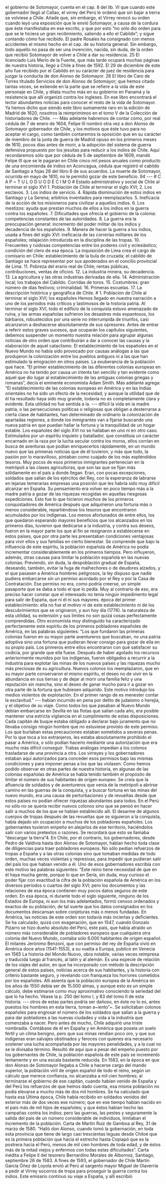 el gobierno de Sotomayor, cuenta en el cap. 8 del lib. VI que cuando este gobernador llegó al Callao, el virrey del Perú le ordenó que sin bajar a tierra se volviese a Chile. Añade que, sin embargo, el Virrey revocó su orden cuando leyó una exposición que le envió Sotomayor, a causa de la cordura que éste manifestaba en ese escrito, y que por esto “no sólo dio orden para que se le hiciera un gran recibimiento, saliendo a ello el Cabildo”; y sigue contando cómo fue recibido. El padre Rosales ha consignado con menos accidentes el mismo hecho en el cap. de su historia general. Sin embargo, todo aquello no pasa de ser una invención, nacida, sin duda, de la orden que recibió Sotomayor de volver a Chile a dar su residencia. 25 El licenciado Luis Merlo de la Fuente, que más tarde ocupará muchas páginas de nuestra historia, llegó a Chile a fines de 1592. El 29 de diciembre de este año fue recibido por el Cabildo en su carácter de juez de residencia para juzgar la conducta de don Alonso de Sotomayor. 26 El libro de Caro de Torres titulado Servicios de don Alonso de Sotomayor; que hemos citado tantas veces, se extiende en la parte que se refiere a la vida de este personaje en Chile, y dilata mucho más en su gobierno en Panamá y la resistencia que allí organizó contra los ingleses. En ese libro encontrará el lector abundantes noticias para conocer el resto de la vida de Sotomayor. Ya hemos dicho que siendo este libro sumamente raro en la edición de Madrid de 1620, nosotros la reimprimimos en el tomo V de la Colección de historiadores de Chile. --- Más adelante habremos de contar cómo, por real cédula de 7 de enero de 1604, Felipe III nombró otra vez a don Alonso de Sotomayor gobernador de Chile, y los motivos que éste tuvo para no aceptar el cargo, como también contaremos la oposición que en su carácter de miembro de la junta de guerra de Madrid opuso en los primeros meses de 1610, pocos días antes de morir, a la adopción del sistema de guerra defensiva propuesto por los jesuitas para reducir a los indios de Chile. Aquí recordaremos sólo que por cédula de 5 de septiembre de 1609, mandó Felipe III que se le pagaran en Chile cinco mil pesos anuales como producto de una encomienda de indios en Aconcagua, cédula que registró el cabildo de Santiago a fojas 28 del libro 6 de sus acuerdos. La muerte de Sotomayor, ocurrida en mayo de 1610, no le permitió gozar de este beneficio. 94 --- # C A P ~ T U L O D U O D É C I M O # Estado administrativo y social de Chile al terminar el siglo XVI 1. Población de Chile al terminar el siglo XVI; 2. Los esclavos. 3. Los indios de servicio. 4. Rápida disminución de estos indios en Santiago y La Serena; arbitrios inventados para reemplazarlos. 5. Ineficacia de la acción de los misioneros para civilizar a aquellos indios. 6. Los mestizos: ayuda que prestan muchos de ellos a los indios en la guerra contra los españoles. 7. Dificultades que ofrecía el gobierno de la colonia: competencias constantes de las autoridades. 8. La guerra era la preocupación general: incremento del poder militar de los indios y decadencia de los españoles. 9. Manera de hacer la guerra a los indios, usada a fines del siglo XVI: ineficacia de las correrías militares de los españoles; relajación introducida en la disciplina de las tropas. 10. Frecuentes y ruidosas competencias entre los poderes civil y eclesiástico; condición del clero de esa época. La inquisición de Lima crea el cargo de comisario en Chile: establecimiento de la bula de cruzada; el cabildo de Santiago se hace representar por sus apoderados en el concilio provincial de Lima. 11. Pobreza del erario real de Chile; rentas públicas, contribuciones, ventas de oficios. 12. La industria minera, su decadencia. 13. La agricultura y las otras industrias derivadas de ella. 14. Administración local; los trabajos del Cabildo. Corridas de toros. 15. Costumbres: gran número de días festivos; criminalidad. 16. Primeras escuelas. 17. La descripción histórica y geográfica de Chile. # 1. Población de Chile al terminar el siglo XVI; los españoles Hemos llegado en nuestra narración a uno de los períodos más críticos y lastimosos de la historia patria. Al terminar el siglo XVI, todo el edificio de la conquista estuvo amenazado de ruina, y las armas españolas sufrieron los desastres más espantosos, los bárbaros, robustecidos por una serie no interrumpida de triunfos, casi alcanzaron a deshacerse absolutamente de sus opresores. Antes de entrar a referir estos graves sucesos, que ocuparán los capítulos siguientes, debemos suspender un momento nuestra relación para agrupar algunas noticias de otro orden que contribuirán a dar a conocer las causas y la elaboración de aquel cataclismo. El establecimiento de los españoles en el Nuevo Mundo no había sido provocado por causas análogas a las que produjeron la colonización entre los pueblos antiguos ni a las que han estimulado la emigración en otros países. La exuberancia de la población que hace. “El primer establecimiento de las diferentes colonias europeas en América no ha tenido por causa un interés tan sencillo y tan evidente como aquel que dio lugar al establecimiento de las antiguas colonias griegas y romanas”, decía el eminente economista Adam Smith. Más adelante agrega: “El establecimiento de las colonias europeas en América y en las Indias orientales no ha sido un efecto de la necesidad; y aunque la utilidad que de él ha resultado haya sido muy grande, todavía no es completamente clara y evidente. Esta utilidad no fue sentida a la. --- dificil la vida en la madre patria, o las persecuciones políticas o religiosas que obligan a desterrarse a cierta clase de habitantes, han determinado de ordinario la colonización de apartadas regiones, a donde los inmigrantes van a fijarse buscando una nueva patria en que puedan hallar la fortuna y la tranquilidad de un hogar estable. Los españoles del siglo XVI no se hallaban en uno ni en otro caso. Estimulados por un espíritu inquieto y batallador, que constituía un carácter encarnado en la raza por la lucha secular contra los moros, ellos corrían en busca de aventuras que podían enriquecerlos rápidamente, en un mundo nuevo que las primeras noticias que de él tuvieron, y más que todo, la pasión por lo maravilloso, pintaban como cuajado de los más espléndidos tesoros. Muy pocos de esos primeros inmigrantes pertenecían en la metrópoli a las clases agricultoras, que son las que se fijan más sólidamente en el país a donde llegan. Eran, con pocas excepciones, soldados que salían de los ejércitos del Rey, con la esperanza de labrarse en lejanas temerarias empresas una posición que les habría sido muy difícil alcanzar en España. Su pensamiento era volver en poco tiempo más a la madre patria a gozar de las riquezas recogidas en aquellas riesgosas expediciones. Esto fue lo que hicieron muchos de los primeros conquistadores de América después que adquirieron una fortuna más o menos considerable, repartiéndose los tesoros que encontraron acumulados por los indígenas. Los menos afortunados de entre ellos, los que quedaron esperando mayores beneficios que los alcanzados en los primeros días, tuvieron que dedicarse a la industria, y contra sus deseos, fueron en la mayor parte los que al fin se resignaron a establecerse en estos países, que por otra parte les presentaban condiciones ventajosas para vivir ellos y sus familias en cierto bienestar. Se comprende que bajo la influencia de este espíritu, la población española de América no podía incrementar considerablemente en los primeros tiempos. Pero influyeron, además, otras causas para limitar la población española en las nuevas colonias. Previendo, sin duda, la despoblación gradual de España, deseando, también, evitar la fuga de malhechores o de deudores alzados, y el que pasasen a América hombres peligrosos, la ley dispuso que nadie pudiera embarcarse sin un permiso acordado por el Rey o por la Casa de Contratación. Ese permiso no era, como podría creerse, un simple pasaporte que se daba a todo el que lo pedía. Muy al contrario de eso, era preciso hacer constar que el interesado no tenía ningún impedimento legal para salir de España, que ni él ni sus mayores. época del primer establecimiento: ella no fue el motivo ni de este establecimiento ni de los descubrimientos que se originaron, y aun hoy día (1776). la naturaleza de esta utilidad, su extensión y sus límites no son quizá cosas perfectamente comprendidas. Otro economista muy distinguido ha caracterizado perfectamente este espíritu de los primeros pobladores españoles de América, en las palabras siguientes: “Los que fundaron las primeras colonias fueron en su mayor parte aventureros que buscaban, no una patria adoptiva sino una fortuna que pudieran llevar consigo para gozar de ella en su propio país. Los primeros entre ellos encontraron con qué satisfacer su codicia, por grande que ella fuese. Después de haber agotado los recursos anteriormente reunidos por los indígenas, fueron obligados a recurrir a la industria para explotar las minas de los nuevos países y las riquezas mucho más preciosas de su agricultura. Nuevos colonos los reemplazaron, que en su mayor parte conservaron el mismo espíritu, el deseo no de vivir en la abundancia en sus tierras y de dejar al morir una familia feliz y una reputación sin mancha, sino el deseo de ganar mucho para ir a gozar en otra parte de la fortuna que hubiesen adquirido. Este motivo introdujo los medios violentos de explotación. En el primer rango de es menester contar la esclavitud.” --- habían incurrido en pena por delito de judaísmo o herejía, y el objetivo de su viaje. Como todos los que pasaban al Nuevo Mundo debían embarcarse en Sevilla en las flotas que salían cada año, era posible mantener una estricta vigilancia en el cumplimiento de estas disposiciones. Cada capitán de buque estaba obligado a declarar bajo juramento que no llevaba consigo ningún hombre que no estuviese provisto de este permiso. Los que burlaban estas precauciones estaban sometidos a severas penas. Por lo que toca a los extranjeros, les estaba absolutamente prohibido el pasar a América, o sólo podían hacerlo mediante una autorización que era mucho más difícil conseguir. Trabas análogas impedían a los colonos trasladarse de una provincia a otra. Los virreyes y los gobernadores estaban aquí autorizados para conceder esos permisos bajo las mismas condiciones y para imponer penas a los que las violasen. Como hemos podido observar en otras partes de nuestra historia, en algunas de las colonias españolas de América se había tenido también el propósito de limitar el número de sus habitantes de origen europeo. Se creía que la afluencia de soldados y de aventureros que venía de la metrópoli a abrirse camino en las guerras de la conquista, y a buscar fortuna en las minas del nuevo mundo, era una causa de perturbaciones y de revueltas desde que estos países no podían ofrecer riquezas abundantes para todos. En el Perú no sólo no se quería recibir nuevos colonos sino que se pensó en hacer salir a muchos de los que se habían establecido allí. El desarme de algunos cuerpos de tropas después de las revueltas que se siguieron a la conquista, había dejado sin ocupación a muchos de los pobladores españoles. Los gobernantes tuvieron empeño en alejarlos de ese territorio, haciéndolos salir con varios pretextos o razones. Se recordará que esto se llamaba “descargar la tierra”4. En Chile, por el contrario, los gobernadores, desde Pedro de Valdivia hasta don Alonso de Sotomayor, habían hecho toda clase de diligencias para traer pobladores europeos. No sólo pedían refuerzos de tropas a España y a las otras colonias sino que tomaban medidas de todo orden, muchas veces violentas y represivas, para impedir que pudieran salir del país los que habían venido a él. Uno de esos gobernadores escribía con este motivo las palabras siguientes: “Este reino tiene necesidad de que en él haya mucha gente, porque lo que en Sería, sin duda, muy curioso el poder fijar con exactitud la cifra de la población española de América en los diversos períodos o cuartos del siglo XVI; pero los documentos y las relaciones de esa época contienen muy pocos datos seguros de este orden. En esa época, ni durante todo el siglo siguiente, ninguno de los Estados de Europa, ni aun los más adelantados, formó censos ordenados y exactos de su población; de tal suerte que los datos consignados en los documentos descansan sobre conjeturas más o menos fundadas. En América, las noticias de este orden son todavía más inciertas y deficientes. Se ha calculado, quizá con exageración, que en 1547, cuando Gonzalo Pizarro se hizo dueño absoluto del Perú, este país, que había atraído un número más considerable de pobladores europeos que cualquiera otra colonia del Nuevo Mundo, contaba sólo 6.000 habitantes de origen español. El milanés Jerónimo Benzoni, que con permiso del rey de España vivió en América doce años (1541-1553), a su vuelta a Europa, publicó en Venecia en 1565 La historia del Mondo Nuovo, obra notable, varias veces reimpresa y traducida luego al francés, al latín y al alemán. Es una especie de relación de los viajes del autor, en que ha incorporado con método la descripción general de estos países, noticias acerca de sus habitantes, y la historia con criterio bastante seguro, y revelando con franqueza los horrores cometidos por los españoles. Allí asienta que la población europea de la América en los años de 1550 debía ser de 15.000 almas, y aunque esto es un simple cálculo, debe estimarse como muy aproximativo conociendo la seriedad del que lo ha hecho. Véase la p. 250 del tomo I, y 83 del tomo II de esta historia. --- otros de estas partes podría ser dañoso, en éste no lo es, antes puestos los hombres en esta tierra, toman a~iento”~. Se solicitaban colonos españoles para engrosar el número de los soldados que salían a la guerra y para dar pobladores a las nuevas ciudades y vida a la industria que comenzaba a nacer. Pero antes de mucho, Chile adquirió una triste nombradía. Contábase de él en España y en América que poseía un suelo fértil y un clima benigno, pero que sus minas rendían poco oro, y que sus indígenas eran salvajes obstinados y feroces con quienes era necesario sostener una lucha acompañada por las mayores penalidades, y a la cual no se le divisaba término. Resultó de aquí que a pesar del empeño puesto por los gobernantes de Chile, la población española de este país se incrementó lentamente y en una escala bastante reducida. En 1583, en la época en que don Alonso de Sotomayor llegaba a Chile a hacerse cargo del mando superior, la población viril de origen español de todo el reino, según un cálculo que merece confianza, no alcanzaba a mil cien hombres; al terminarse el gobierno de ese capitán, cuando habían venido de España y del Perú los refuerzos de que hemos dado cuenta, esa misma población no podía elevarse a mucho más de dos mil hombres. Se ha calculado que hasta esa Última época, Chile había recibido en soldados venidos del exterior más de dos veces ese número; que en ese tiempo habían nacido en el país más de mil hijos de españoles; y que éstos habían hecho las campañas contra los indios; pero las guerras, las pestes y seguramente la salida del país de un número considerable de individuos, limitaban el incremento de la población. Carta de Martín Ruiz de Gamboa al Rey, 31 de marzo de 1580. “Halló don Alonso, cuando tomó la gobernación, en toda esta provincia que tiene de largo casi trescientas leguas desde Chiloé que es la primera población que hacia el estrecho hasta Copiapó que es la postrera hacia el Perú, menos de mil cien hombres de toda edad, y de éstos más de la mitad viejos y enfermos con todas estas dificultades”. Carta inédita a Felipe II del tesorero Bernardino Morales de Albornoz, Santiago, septiembre 26 de 1583. A fines de 1593, el gobernador de Chile Martín García Óñez de Loyola envió al Perú al sargento mayor Miguel de Olaverría a pedir al Virrey socorros de tropa para proseguir la guerra contra los indios. Este emisario continuó su viaje a España, y allí escribió